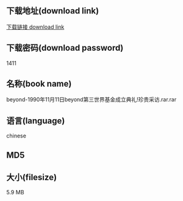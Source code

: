 ## 下载地址(download link)
[下载链接 download link](https://tutu365.netlify.app/?s=beyond-1990%E5%B9%B411%E6%9C%8811%E6%97%A5beyond%E7%AC%AC%E4%B8%89%E4%B8%96%E7%95%8C%E5%9F%BA%E9%87%91%E6%88%90%E7%AB%8B%E5%85%B8%E7%A4%BC%21%E7%8F%8D%E8%B4%B5%E9%87%87%E8%AE%BF.rar)

## 下载密码(download password)
1411

## 名称(book name)
beyond-1990年11月11日beyond第三世界基金成立典礼!珍贵采访.rar.rar

## 语言(language)
chinese

## MD5


## 大小(filesize)
5.9 MB

